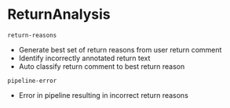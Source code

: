 # ReturnAnalysis

```
return-reasons
```

- Generate best set of return reasons from user return comment
- Identify incorrectly annotated return text
- Auto classify return comment to best return reason 

```
pipeline-error
```

- Error in pipeline resulting in incorrect return reasons

